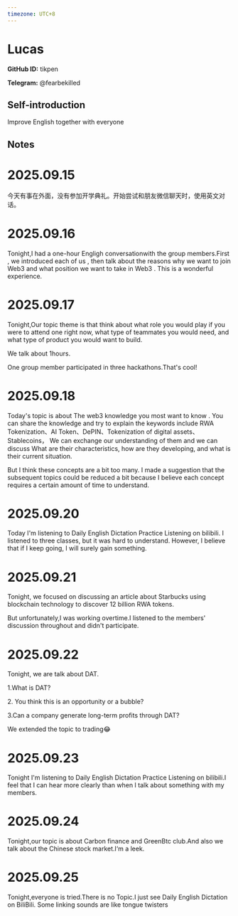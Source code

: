 ```yaml
---
timezone: UTC+8
---
```


# Lucas

**GitHub ID:** tikpen

**Telegram:** @fearbekilled

## Self-introduction

Improve English together with everyone

## Notes
<!-- Content_START -->
# 2025.09.15
<!-- DAILY_CHECKIN_2025-09-15_START -->
今天有事在外面，没有参加开学典礼。开始尝试和朋友微信聊天时，使用英文对话。
<!-- DAILY_CHECKIN_2025-09-15_END -->


# 2025.09.16
<!-- DAILY_CHECKIN_2025-09-16_START -->
Tonight,I had a one-hour Engligh conversationwith the group members.First , we introduced each of us , then talk about the reasons why we want to join Web3 and what position we want to take in Web3 . This is a wonderful experience.
<!-- DAILY_CHECKIN_2025-09-16_END -->


# 2025.09.17
<!-- DAILY_CHECKIN_2025-09-17_START -->
Tonight,Our topic theme is that think about what role you would play if you were to attend one right now, what type of teammates you would need, and what type of product you would want to build.

We talk about 1hours.

One group member participated in three hackathons.That's cool!
<!-- DAILY_CHECKIN_2025-09-17_END -->


# 2025.09.18
<!-- DAILY_CHECKIN_2025-09-18_START -->
Today's topic is about The web3 knowledge you most want to know . You can share the knowledge and try to explain the keywords include RWA Tokenization、AI Token、DePIN、Tokenization of digital assets、Stablecoins， We can exchange our understanding of them and we can discuss What are their characteristics, how are they developing, and what is their current situation.

But I think these concepts are a bit too many. I made a suggestion that the subsequent topics could be reduced a bit because I believe each concept requires a certain amount of time to understand.
<!-- DAILY_CHECKIN_2025-09-18_END -->


# 2025.09.20
<!-- DAILY_CHECKIN_2025-09-20_START -->
Today I'm listening to Daily English Dictation Practice Listening on bilibili. I listened to three classes, but it was hard to understand. However, I believe that if I keep going, I will surely gain something.
<!-- DAILY_CHECKIN_2025-09-20_END -->


# 2025.09.21
<!-- DAILY_CHECKIN_2025-09-21_START -->
Tonight, we focused on discussing an article about Starbucks using blockchain technology to discover 12 billion RWA tokens.

But unfortunately,I was working overtime.I listened to the members' discussion throughout and didn't participate.
<!-- DAILY_CHECKIN_2025-09-21_END -->


# 2025.09.22
<!-- DAILY_CHECKIN_2025-09-22_START -->
Tonight, we are talk about DAT.

1.What is DAT?

2\. You think this is an opportunity or a bubble?

3.Can a company generate long-term profits through DAT?

We extended the topic to trading😂
<!-- DAILY_CHECKIN_2025-09-22_END -->


# 2025.09.23
<!-- DAILY_CHECKIN_2025-09-23_START -->
Tonight I'm listening to Daily English Dictation Practice Listening on bilibili.I feel that I can hear more clearly than when I talk about something with my members.
<!-- DAILY_CHECKIN_2025-09-23_END -->


# 2025.09.24
<!-- DAILY_CHECKIN_2025-09-24_START -->
Tonight,our topic is about Carbon finance and GreenBtc club.And also we talk about the Chinese stock market.I‘m a leek.
<!-- DAILY_CHECKIN_2025-09-24_END -->


# 2025.09.25
<!-- DAILY_CHECKIN_2025-09-25_START -->
Tonight,everyone is tried.There is no Topic.I just see Daily English Dictation on BiliBili. Some linking sounds are like tongue twisters
<!-- DAILY_CHECKIN_2025-09-25_END -->
<!-- Content_END -->
